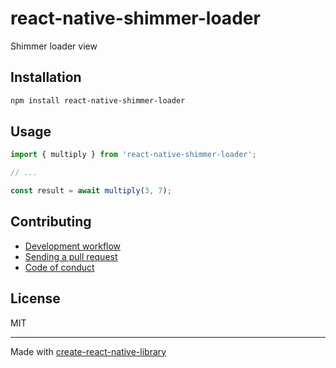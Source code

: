 # react-native-shimmer-loader

Shimmer loader view

## Installation


```sh
npm install react-native-shimmer-loader
```


## Usage


```js
import { multiply } from 'react-native-shimmer-loader';

// ...

const result = await multiply(3, 7);
```


## Contributing

- [Development workflow](CONTRIBUTING.md#development-workflow)
- [Sending a pull request](CONTRIBUTING.md#sending-a-pull-request)
- [Code of conduct](CODE_OF_CONDUCT.md)

## License

MIT

---

Made with [create-react-native-library](https://github.com/callstack/react-native-builder-bob)
